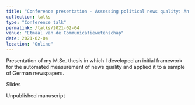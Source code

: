 ```yaml
---
title: "Conference presentation - Assessing political news quality: An automated comparison of political news quality indicators across German newspapers with different modalities and reach"
collection: talks
type: "Conference talk"
permalink: /talks/2021-02-04
venue: "Etmaal van de Communicatiewetenschap"
date: 2021-02-04
location: "Online"
---
```


Presentation of my M.Sc. thesis in which I developed an initial framework for the automated measurement of news quality and applied it to a sample of German newspapers.

Slides

Unpublished manuscript
